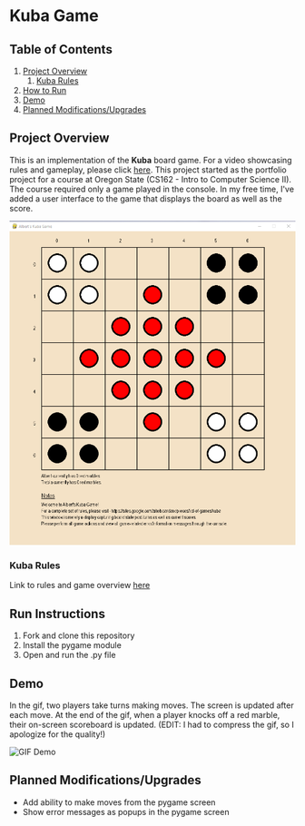 # Kuba Game


## Table of Contents
1. [Project Overview](#project-overview)
   1. [Kuba Rules](#kuba-rules)
2. [How to Run](#how-to-run)
3. [Demo](#demo)
4. [Planned Modifications/Upgrades](#planned-modificationsupgrades)



## Project Overview

This is an implementation of the **Kuba** board game. For a video showcasing rules and gameplay, please click [here](https://youtu.be/XglqkfzsXYc).
This project started as the portfolio project for a course at Oregon State (CS162 - Intro to Computer Science II).
The course required only a game played in the console. In my free time, I've added a user interface to the game that displays the board
as well as the score.

![UI Screenshot](/images/Screenshot%202021-09-07%20232239.png)



### Kuba Rules

Link to rules and game overview [here](https://sites.google.com/site/boardandpieces/list-of-games/kuba)

## Run Instructions

1. Fork and clone this repository
2. Install the pygame module
3. Open and run the .py file

## Demo

In the gif, two players take turns making moves. The screen is updated after each move.
At the end of the gif, when a player knocks off a red marble, their on-screen scoreboard is updated.
(EDIT: I had to compress the gif, so I apologize for the quality!)

![GIF Demo](/images/demo.gif)



## Planned Modifications/Upgrades

* Add ability to make moves from the pygame screen
* Show error messages as popups in the pygame screen